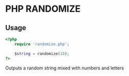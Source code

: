 PHP RANDOMIZE
======

Usage
-----

``` php
<?php
	require 'randomize.php';
	
	$string = randomize(10);
?>
```

Outputs a random string mixed with numbers and letters